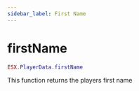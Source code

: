 ```yaml
---
sidebar_label: First Name
---
```

# firstName

```lua
ESX.PlayerData.firstName
```

This function returns the players first name

